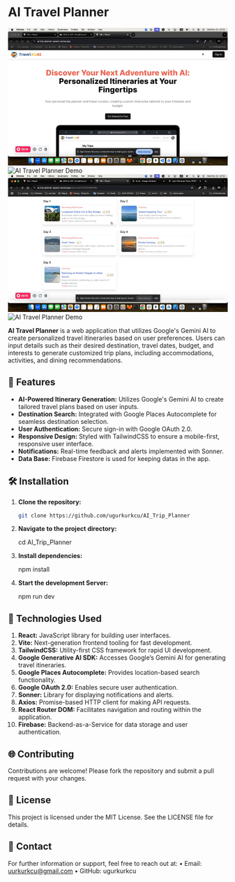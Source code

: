 # AI Travel Planner

![AI Travel Planner Demo](public/gif/ai-travel-planner-1.gif)  
![AI Travel Planner Demo](public/gif/ai-travel-planner-2.gif)  
![AI Travel Planner Demo](public/gif/ai-travel-planner-3.gif)  
![AI Travel Planner Demo](public/gif/ai-travel-planner-4.gif)

**AI Travel Planner** is a web application that utilizes Google's Gemini AI to create personalized travel itineraries based on user preferences. Users can input details such as their desired destination, travel dates, budget, and interests to generate customized trip plans, including accommodations, activities, and dining recommendations.

## 🚀 Features

- **AI-Powered Itinerary Generation:** Utilizes Google's Gemini AI to create tailored travel plans based on user inputs.
- **Destination Search:** Integrated with Google Places Autocomplete for seamless destination selection.
- **User Authentication:** Secure sign-in with Google OAuth 2.0.
- **Responsive Design:** Styled with TailwindCSS to ensure a mobile-first, responsive user interface.
- **Notifications:** Real-time feedback and alerts implemented with Sonner.
- **Data Base:** Firebase Firestore is used for keeping datas in the app.

## 🛠️ Installation

1. **Clone the repository:**

   ```bash
   git clone https://github.com/ugurkurkcu/AI_Trip_Planner

2.	**Navigate to the project directory:**

    cd AI_Trip_Planner

3.	**Install dependencies:**

    npm install

4.	**Start the development Server:**

    npm run dev

## 🧰 Technologies Used

1.	**React:**
JavaScript library for building user interfaces.
2.	**Vite:**
Next-generation frontend tooling for fast development.
3.	**TailwindCSS:**
Utility-first CSS framework for rapid UI development.
4.	**Google Generative AI SDK:**
Accesses Google’s Gemini AI for generating travel itineraries.
5.	**Google Places Autocomplete:**
Provides location-based search functionality.
6.	**Google OAuth 2.0:**
Enables secure user authentication.
7.	**Sonner:**
Library for displaying notifications and alerts.
8.	**Axios:**
Promise-based HTTP client for making API requests.
9.	**React Router DOM:**
Facilitates navigation and routing within the application.
10.	**Firebase:**
Backend-as-a-Service for data storage and user authentication.

## 🌐 Contributing

Contributions are welcome! Please fork the repository and submit a pull request with your changes.


## 📄 License

This project is licensed under the MIT License. See the LICENSE file for details.

## 📧 Contact

For further information or support, feel free to reach out at:
	•	Email: uurkurkcu@gmail.com
	•	GitHub: ugurkurkcu